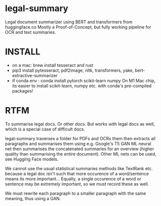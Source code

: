 # legal-summary
Legal document summarizer using BERT and transformers from huggingface.co
Mostly a Proof-of-Concept, but fully working pipeline for OCR and text summaries.

# INSTALL
- on a mac: brew install tesseract and rust
- pip3 install pytesseract, pdf2image, nltk, transformers, yake, bert-extractive-summarizer
- if conda env : conda install pytorch scikit-learn numpy
On M1 Mac chip, its easier to install scikit-learn, numpy etc. with conda's pre-compiled packages!

# RTFM
To summarise legal docs. Or other docs. But works with legal docs as well,
which is a special case of difficult docs.

legal-summary traverses a folder for PDFs and OCRs them
then extracts all paragraphs and summarises them using e.g. Google's T5 GAN ML neural net
then summarises the concatenated summaries for an overview (higher quality than summarising
the entire document). Other ML nets can be used, see Hugging Face models.

We cannot use the usual statistical summaries methods like TextRank etc.
because a legal doc isn't such that more occurence of a word/sentence means its more
important... Equally, a single occurence of a word or sentence may be extremely important,
so we must record these as well.

We must rewrite each paragraph to a smaller paragraph with the same meaning, thus
using a GAN. 
